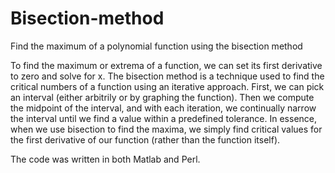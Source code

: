 # Bisection-method
Find the maximum of a polynomial function using the bisection method

To find the maximum or extrema of a function, we can set its first derivative to zero and solve for x.
The bisection method is a technique used to find the critical numbers of a function using an iterative approach.
First, we can pick an interval (either arbitrily or by graphing the function). Then we compute the midpoint of the
interval, and with each iteration, we continually narrow the interval until we find a value within a predefined 
tolerance. In essence, when we use bisection to find the maxima, we simply find critical values for the first
derivative of our function (rather than the function itself). 

The code was written in both Matlab and Perl.
